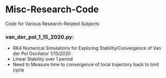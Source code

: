 # Misc-Research-Code
Code for Various Research-Related Subjects

### van_der_pol_1_15_2020.py:
- RK4 Numerical Simulations for Exploring Stability/Convergence of Van der Pol Oscillator 1/15/2020
- Linear Stability over 1 period
- Need to Measure time to convergence of local trajectory back to limit cycle
 
 
 

